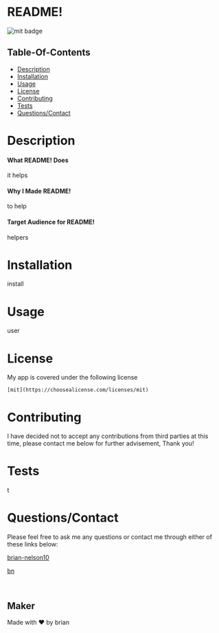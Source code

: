 
# README!

 ![mit badge](https://img.shields.io/badge/License-mit-brightgreen)

  ## Table-Of-Contents

  * [Description](#description)
  * [Installation](#installation)
  * [Usage](#usage)
  * [License](#license)
  * [Contributing](#contributing)
  * [Tests](#tests)
  * [Questions/Contact](#questions/contact)

# Description

#### What README! Does

  it helps

#### Why I Made README!

  to help

#### Target Audience for README! 

  helpers

# Installation

  install

# Usage

user

# License

 
My app is covered under the following license


    [mit](https://choosealicense.com/licenses/mit)
    

    

# Contributing


  I have decided not to accept any contributions from third parties at this time, please contact me below for further advisement, Thank you!
    

# Tests

t

# Questions/Contact

Please feel free to ask me any questions or contact me through either of these links below:

[brian-nelson10](https://github.com/brian-nelson10)

[bn](mailto:bn)

<br>

## Maker
Made with ❤️ by brian

